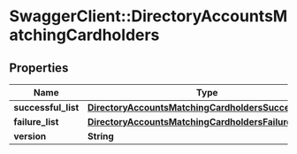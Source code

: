 # SwaggerClient::DirectoryAccountsMatchingCardholders

## Properties
Name | Type | Description | Notes
------------ | ------------- | ------------- | -------------
**successful_list** | [**DirectoryAccountsMatchingCardholdersSuccessfulList**](DirectoryAccountsMatchingCardholdersSuccessfulList.md) |  | [optional] 
**failure_list** | [**DirectoryAccountsMatchingCardholdersFailureList**](DirectoryAccountsMatchingCardholdersFailureList.md) |  | [optional] 
**version** | **String** |  | [optional] 

